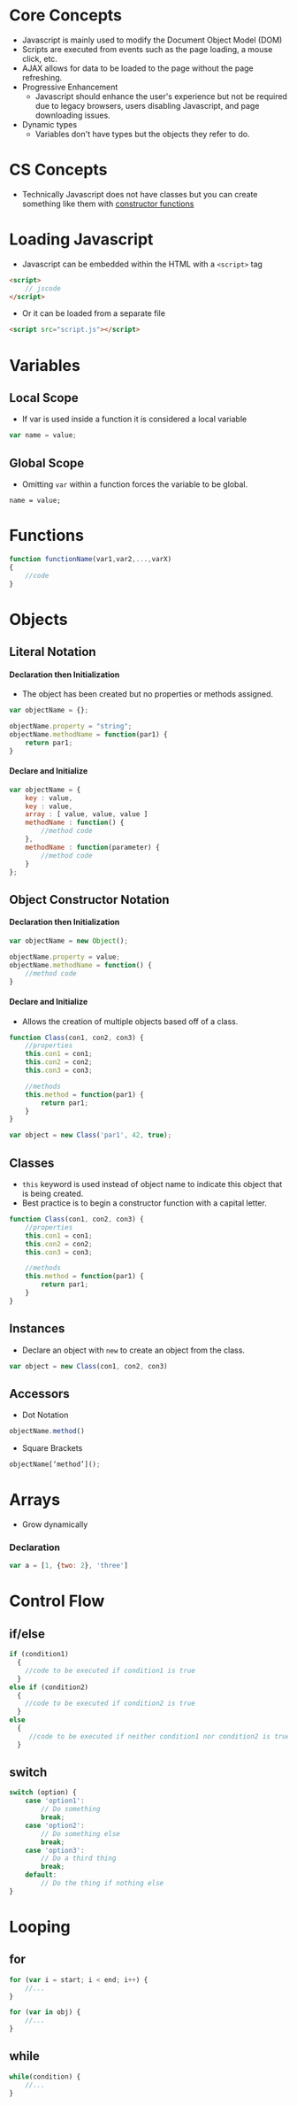 # Core Concepts
* Javascript is mainly used to modify the Document Object Model (DOM)
* Scripts are executed from events such as the page loading, a mouse click, etc.
* AJAX allows for data to be loaded to the page without the page refreshing.
* Progressive Enhancement
    * Javascript should enhance the user's experience but not be required due to legacy browsers, users disabling Javascript, and page downloading issues.
* Dynamic types
    * Variables don't have types but the objects they refer to do.

# CS Concepts
* Technically Javascript does not have classes but you can create something like them with [constructor functions](#classes)

# Loading Javascript
* Javascript can be embedded within the HTML with a `<script>` tag
```html
<script>
    // jscode
</script>
```
* Or it can be loaded from a separate file
```html
<script src="script.js"></script>
```


# Variables
## Local Scope
* If var is used inside a function it is considered a local variable
```js
var name = value;
```

## Global Scope
* Omitting `var` within a function forces the variable to be global.
```
name = value;
```

# Functions
```js
function functionName(var1,var2,...,varX) 
{
    //code 
}
```

# Objects

## Literal Notation

#### Declaration then Initialization
* The object has been created but no properties or methods assigned.

```js
var objectName = {};

objectName.property = "string";
objectName.methodName = function(par1) {
    return par1;
}
```

#### Declare and Initialize

```js
var objectName = {
    key : value,
    key : value,
    array : [ value, value, value ]
    methodName : function() {
    	//method code
    },
    methodName : function(parameter) {
    	//method code
    }
};
```

## Object Constructor Notation
#### Declaration then Initialization
```js
var objectName = new Object();

objectName.property = value;
objectName.methodName = function() {
    //method code
}
```

#### Declare and Initialize
* Allows the creation of multiple objects based off of a class.

```js
function Class(con1, con2, con3) {
    //properties
    this.con1 = con1;
    this.con2 = con2;
    this.con3 = con3;

    //methods
    this.method = function(par1) {
        return par1;
    }
}

var object = new Class('par1', 42, true);
```

## Classes

* `this` keyword is used instead of object name to indicate this object that is being created.
* Best practice is to begin a constructor function with a capital letter.

```js
function Class(con1, con2, con3) {
    //properties
    this.con1 = con1;
    this.con2 = con2;
    this.con3 = con3;

    //methods
    this.method = function(par1) {
        return par1;
    }
}
```

## Instances
* Declare an object with `new` to create an object from the class.

```js
var object = new Class(con1, con2, con3)
```

## Accessors
* Dot Notation
```js
objectName.method()
```

* Square Brackets
```js
objectName[‘method’]();
```

# Arrays
* Grow dynamically

### Declaration

```js
var a = [1, {two: 2}, 'three']
```
# Control Flow
## if/else

```js
if (condition1)
  {
  	//code to be executed if condition1 is true
  }
else if (condition2)
  {
  	//code to be executed if condition2 is true
  }
else
  {
 	 //code to be executed if neither condition1 nor condition2 is true
  }

```

## switch
```js
switch (option) {
    case 'option1':
        // Do something
        break;
    case 'option2':
        // Do something else
        break;
    case 'option3':
        // Do a third thing
        break;
    default:
        // Do the thing if nothing else
}

```

# Looping
## for
```js
for (var i = start; i < end; i++) {
    //...
}
```

```js
for (var in obj) {
    //...
}
```

## while
```js
while(condition) {
    //...
}
```



